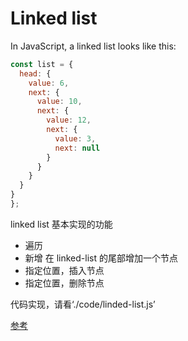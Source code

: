 # Linked list

In JavaScript, a linked list looks like this:

```js
const list = {
  head: {
    value: 6,
    next: {
      value: 10,
      next: {
        value: 12,
        next: {
          value: 3,
          next: null
        }
      }
    }
  }
}
};

```

linked list 基本实现的功能
- 遍历
- 新增
	在 linked-list 的尾部增加一个节点
- 指定位置，插入节点
- 指定位置，删除节点


代码实现，请看‘./code/linded-list.js’

[参考](https://medium.com/@nchuuu/linked-list-es6-javascript%E5%AF%A6%E4%BD%9C%E5%8F%8Aleet-code%E9%A1%8C%E7%9B%AE%E8%A7%A3%E6%9E%90-4afcd9a67b3d)